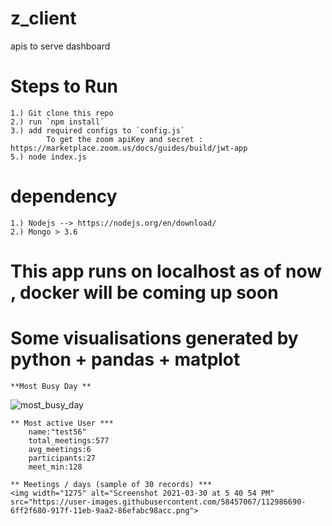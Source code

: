 # z_client
apis to serve dashboard

# Steps to Run 
    1.) Git clone this repo
    2.) run `npm install`
    3.) add required configs to `config.js`
            To get the zoom apiKey and secret : https://marketplace.zoom.us/docs/guides/build/jwt-app
    5.) node index.js
 
# dependency
    1.) Nodejs --> https://nodejs.org/en/download/
    2.) Mongo > 3.6 

# This app runs on localhost as of now , docker will be coming up soon


# Some visualisations generated by python + pandas + matplot

    **Most Busy Day **
![most_busy_day](https://user-images.githubusercontent.com/58457067/112960846-745ce680-9162-11eb-8f1f-dfe19991731e.png)

    ** Most active User ***
        name:"test56"
        total_meetings:577
        avg_meetings:6
        participants:27
        meet_min:128

    ** Meetings / days (sample of 30 records) ***
    <img width="1275" alt="Screenshot 2021-03-30 at 5 40 54 PM" src="https://user-images.githubusercontent.com/58457067/112986690-6ff2f680-917f-11eb-9aa2-86efabc98acc.png">


